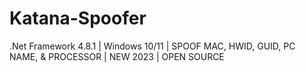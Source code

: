 # Katana-Spoofer
.Net Framework 4.8.1 | Windows 10/11 | SPOOF MAC, HWID, GUID, PC NAME, &amp; PROCESSOR | NEW 2023 | OPEN SOURCE
